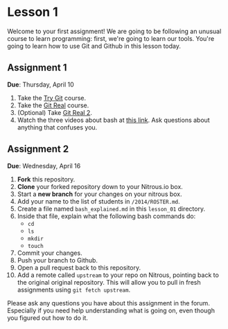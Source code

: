 Lesson 1
===========================================

Welcome to your first assignment! We are going to be following an unusual course
to learn programming: first, we're going to learn our tools. You're going to
learn how to use Git and Github in this lesson today.

## Assignment 1
**Due**: Thursday, April 10

1. Take the [Try Git](http://try.github.io) course.
2. Take the [Git Real](https://www.codeschool.com/courses/git-real) course.
3. (Optional) Take [Git Real 2](https://www.codeschool.com/courses/git-real-2).
4. Watch the three videos about bash at [this link](http://forum.danielberkompas.com/t/class-1-agenda-apr-3/27/2).
Ask questions about anything that confuses you.

## Assignment 2
**Due**: Wednesday, April 16

1. **Fork** this repository.
2. **Clone** your forked repository down to your Nitrous.io box.
3. Start a **new branch** for your changes on your nitrous box.
4. Add your name to the list of students in `/2014/ROSTER.md`.
5. Create a file named `bash_explained.md` in this `lesson_01` directory.
6. Inside that file, explain what the following bash commands do:
    - `cd`
    - `ls`
    - `mkdir`
    - `touch`
7. Commit your changes.
8. Push your branch to Github.
9. Open a pull request back to this repository.
10. Add a remote called `upstream` to your repo on Nitrous, pointing back to the
original original repository. This will allow you to pull in fresh assignments using `git fetch upstream`.

Please ask any questions you have about this assignment in the forum. Especially
if you need help understanding what is going on, even though you figured out how
to do it.
